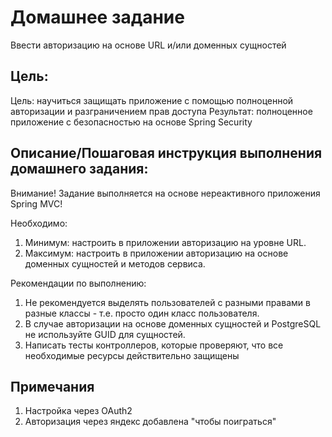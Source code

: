 # Домашнее задание

Ввести авторизацию на основе URL и/или доменных сущностей

## Цель:

Цель: научиться защищать приложение с помощью полноценной авторизации и разграничением прав доступа
Результат: полноценное приложение с безопасностью на основе Spring Security

## Описание/Пошаговая инструкция выполнения домашнего задания:

Внимание! Задание выполняется на основе нереактивного приложения Spring MVC!

Необходимо:

1. Минимум: настроить в приложении авторизацию на уровне URL.
2. Максимум: настроить в приложении авторизацию на основе доменных сущностей и методов сервиса.

Рекомендации по выполнению:

1. Не рекомендуется выделять пользователей с разными правами в разные классы - т.е. просто один класс пользователя.
2. В случае авторизации на основе доменных сущностей и PostgreSQL не используйте GUID для сущностей.
3. Написать тесты контроллеров, которые проверяют, что все необходимые ресурсы действительно защищены


## Примечания

1. Настройка через OAuth2
2. Авторизация через яндекс добавлена "чтобы поиграться"
